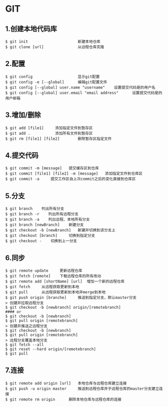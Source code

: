 # GIT
## 1.创建本地代码库
    $ git init                      新建本地仓库
    $ git clone [url]               从远程仓库克隆

## 2.配置
    $ git config                    显示git配置
    $ git config -e [--global]      编辑git配置文件
    $ git config [--global] user.name "username"    设置提交代码是的用户名
    $ git config [--global] user.email "email address"      设置提交代码是的用户邮箱

## 3.增加/删除
    $ git add [file1]     添加指定文件到暂存区
    $ git add .           添加所有文件到暂存区
    $ git rm [file1] [file2]        删除暂存区指定文件

## 4.提交代码
    $ git commit -m [message]   提交缓存区到仓库
    $ git commit [file1] [file2] -m [message]   添加指定文件到仓库区
    $ git commit -a     提交工作区自上次commit之后的变化直接到仓库区

## 5.分支
    $ git branch    列出所有分支
    $ git branch -r    列出所有远程分支
    $ git branch -a    列出远程、本地所有分支
    $ git branch [newBranch]    新建分支
    $ git checkout -b [newBranch]   新建并切换到该分支上
    $ git checkout [branch]     切换到指定分支
    $ git checkout -    切换到上一分支

## 6.同步
    $ git remote update     更新远程仓库
    $ git fetch [remote]    下载远程仓库的所有改动
    $ git remote add [shortName] [url]  增加一个新的远程仓库
    $ git fetch     从远程获取更新到本地
    $ git pull      从远程获取更新到本地并merge到本地
    $ git push origin [branche]     推送到指定分支，默认master分支
    > 创建并拉取远程分支
    $ git checkout -b [newbranch] origin/[remotebranch]
    #### or
    $ git checkout -b [newbranch]
    $ git pull origin [remotebranch]
    > 创建并推送之远程分支
    $ git checkout -b [newbranch]
    $ git pull origin [remotebranch]
    > 远程分支覆盖本地分支
    $ git fetch --all
    $ git reset --hard origin/[remotebranch]
    $ git pull

## 7.连接
    $ git remote add origin [url]   本地仓库与远程仓库建立连接
    $ git push -u origin master     推送到远程仓库并于远程仓库的master分支建立连接
    $ git remote rm origin      删除本地仓库与远程仓库的连接
